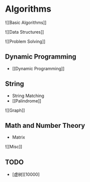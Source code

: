 # Algorithms

![[Basic Algorithms]]


![[Data Structures]]

![[Problem Solving]]


## Dynamic Programming

* [[Dynamic Programming]]

## String

* String Matching
* [[Palindrome]]

![[Graph]]

## Math and Number Theory

* Matrix

![[Misc]]

## TODO

* [虚树][10000]


[1]: https://oi-wiki.org/graph/virtual-tree/